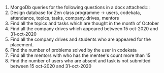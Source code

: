 1. MongoDb queries for the following questions in a docx attached::::
2. Design database for Zen class programme -> users, codekata, attendance, topics, tasks, company_drives, mentors
3. Find all the topics and tasks which are thought in the month of October
4. Find all the company drives which appeared between 15 oct-2020 and 31-oct-2020
5. Find all the company drives and students who are appeared for the placement.
6. Find the number of problems solved by the user in codekata
7. Find all the mentors with who has the mentee's count more than 15
8. Find the number of users who are absent and task is not submitted  between 15 oct-2020 and 31-oct-2020
